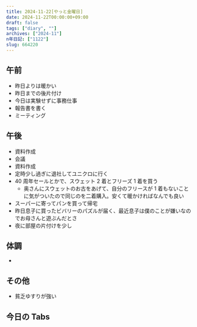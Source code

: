 ```yaml
---
title: 2024-11-22[やっと金曜日]
date: 2024-11-22T00:00:00+09:00
draft: false
tags: ["diary", ""]
archives: ["2024-11"]
n年日記: ["1122"]
slug: 664220
---
```


## 午前

- 昨日よりは暖かい
- 昨日までの後片付け
- 今日は実験せずに事務仕事
- 報告書を書く
- ミーティング

## 午後

- 資料作成
- 会議
- 資料作成
- 定時少し過ぎに退社してユニクロに行く
- 40 周年セールとかで、スウェット 2 着とフリーズ 1 着を買う
  - 奥さんにスウェットのお古をあげて、自分のフリースが 1 着もないことに気がついたので同じのを二着購入。安くて暖かければなんでも良い
- スーパーに寄ってパンを買って帰宅
- 昨日息子に買ったビバリーのパズルが届く、最近息子は僕のことが嫌いなのでお母さんと遊ぶんだとさ
- 夜に部屋の片付けを少し

## 体調

-

## その他

- 貧乏ゆすりが強い

## 今日の Tabs
